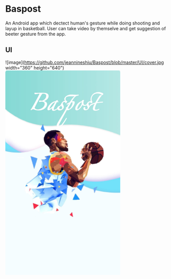 # Baspost
An Android app which dectect human's gesture while doing shooting and layup in basketball. User can take video by themselve and get suggestion of beeter gesture from the app.
## UI
![image](https://github.com/jeannineshiu/Baspost/blob/master/UI/cover.jpg width="360" height="640")
<img src="https://github.com/jeannineshiu/Baspost/blob/master/UI/cover.jpg" width="360" height="640" alt="cover"/>
